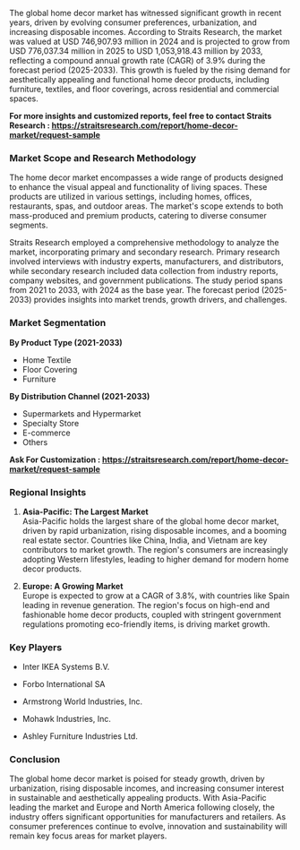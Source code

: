 <p>The global home decor market has witnessed significant growth in recent years, driven by evolving consumer preferences, urbanization, and increasing disposable incomes. According to Straits Research, the market was valued at USD 746,907.93 million in 2024 and is projected to grow from USD 776,037.34 million in 2025 to USD 1,053,918.43 million by 2033, reflecting a compound annual growth rate (CAGR) of 3.9% during the forecast period (2025-2033). This growth is fueled by the rising demand for aesthetically appealing and functional home decor products, including furniture, textiles, and floor coverings, across residential and commercial spaces.</p>
<p><strong>For more insights and customized reports, feel free to contact Straits Research :&nbsp;<a href="https://straitsresearch.com/report/home-decor-market/request-sample">https://straitsresearch.com/report/home-decor-market/request-sample</a>&nbsp;</strong></p>
<h3><strong>Market Scope and Research Methodology</strong></h3>
<p>The home decor market encompasses a wide range of products designed to enhance the visual appeal and functionality of living spaces. These products are utilized in various settings, including homes, offices, restaurants, spas, and outdoor areas. The market's scope extends to both mass-produced and premium products, catering to diverse consumer segments.</p>
<p>Straits Research employed a comprehensive methodology to analyze the market, incorporating primary and secondary research. Primary research involved interviews with industry experts, manufacturers, and distributors, while secondary research included data collection from industry reports, company websites, and government publications. The study period spans from 2021 to 2033, with 2024 as the base year. The forecast period (2025-2033) provides insights into market trends, growth drivers, and challenges.</p>
<h3><strong>Market Segmentation</strong></h3>
<p><strong>By Product Type (2021-2033)</strong></p>
<ul>
<li>Home Textile</li>
<li>Floor Covering</li>
<li>Furniture</li>
</ul>
<p><strong>By Distribution Channel (2021-2033)</strong></p>
<ul>
<li>Supermarkets and Hypermarket</li>
<li>Specialty Store</li>
<li>E-commerce</li>
<li>Others</li>
</ul>
<p><strong>Ask For Customization :&nbsp;<a href="https://straitsresearch.com/report/home-decor-market/request-sample">https://straitsresearch.com/report/home-decor-market/request-sample</a>&nbsp;</strong></p>
<h3><strong>Regional Insights</strong></h3>
<ol start="1">
<li>
<p><strong>Asia-Pacific: The Largest Market</strong><br />Asia-Pacific holds the largest share of the global home decor market, driven by rapid urbanization, rising disposable incomes, and a booming real estate sector. Countries like China, India, and Vietnam are key contributors to market growth. The region's consumers are increasingly adopting Western lifestyles, leading to higher demand for modern home decor products.</p>
</li>
<li>
<p><strong>Europe: A Growing Market</strong><br />Europe is expected to grow at a CAGR of 3.8%, with countries like Spain leading in revenue generation. The region's focus on high-end and fashionable home decor products, coupled with stringent government regulations promoting eco-friendly items, is driving market growth.</p>
</li>
</ol>
<h3><strong>Key Players</strong></h3>
<ul>
<li>
<p>Inter IKEA Systems B.V.</p>
</li>
<li>
<p>Forbo International SA</p>
</li>
<li>
<p>Armstrong World Industries, Inc.</p>
</li>
<li>
<p>Mohawk Industries, Inc.</p>
</li>
<li>
<p>Ashley Furniture Industries Ltd.</p>
</li>
</ul>
<h3><strong>Conclusion</strong></h3>
<p>The global home decor market is poised for steady growth, driven by urbanization, rising disposable incomes, and increasing consumer interest in sustainable and aesthetically appealing products. With Asia-Pacific leading the market and Europe and North America following closely, the industry offers significant opportunities for manufacturers and retailers. As consumer preferences continue to evolve, innovation and sustainability will remain key focus areas for market players.</p>
